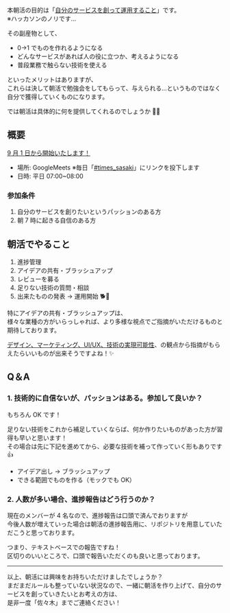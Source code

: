本朝活の目的は「<u>自分のサービスを創って運用すること</u>」です。  
※ハッカソンのノリです...

その副産物として、

- 0→1 でものを作れるようになる
- どんなサービスがあれば人の役に立つか、考えるようになる
- 普段業務で触らない技術を使える

といったメリットはありますが、  
これらは決して朝活で勉強会をしてもらって、与えられる...というものではなく  
自分で獲得していくものになります。

では朝活は具体的に何を提供してくれるのでしょうか 🤔💭

## 概要

<u>9 月 1 日から開始いたします！</u>

- 場所: GoogleMeets ※毎日「[#times_sasaki](https://app.slack.com/client/T07Q3LSGY/C01SLGPEW31)」にリンクを投下します
- 日時: 平日 07:00~08:00

### 参加条件

1. 自分のサービスを創りたいというパッションのある方
2. 朝 7 時に起きる自信のある方

## 朝活でやること

1. 進捗管理
2. アイデアの共有・ブラッシュアップ
3. レビューを募る
4. 足りない技術の質問・相談
5. 出来たものの発表 → 運用開始 🐕💨

特にアイデアの共有・ブラッシュアップは、  
様々な業種の方がいらっしゃれば、より多様な視点でご指摘がいただけるものと期待しております。

<u>デザイン、マーケティング、UI/UX、技術の実現可能性</u>、の観点から指摘がもらえたらいいものが出来そうですよね！✨

## Q＆A

### 1. 技術的に自信ないが、パッションはある。参加して良いか？

もちろん OK です！

足りない技術をこれから補足していくならば、何か作りたいものがあった方が習得も早いと思います！  
その場合は先に下記を進めてから、必要な技術を補って作っていく形もありです 👍

- アイデア出し → ブラッシュアップ
- できる範囲でものを作る（モックでも OK）

### 2. 人数が多い場合、進捗報告はどう行うのか？

現在のメンバーが 4 名なので、進捗報告は口頭で済んでおりますが  
今後人数が増えていった場合は朝活の進捗報告用に、リポジトリを用意していただこうと思っております。

つまり、テキストベースでの報告ですね！  
区切りのいいところで、口頭で報告いただくのも良いと思っております。

---

以上、朝活には興味をお持ちいただけましたでしょうか？  
まだまだルールも整っていない状況なので、一緒に朝活を作り上げて、自分のサービスを創っていきたいとお考えの方は、  
是非一度「佐々木」までご連絡ください！
